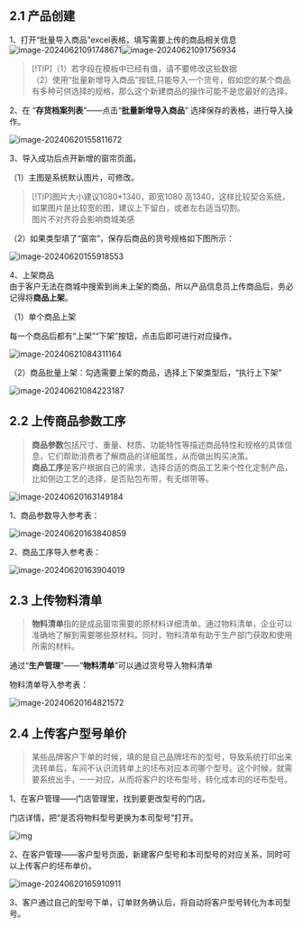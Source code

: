 
## 2.1 产品创建

1、打开“批量导入商品”excel表格，填写需要上传的商品相关信息
![image-20240621091748671](../images/image-20240621091748671.png)![image-20240621091756934](../images/image-20240621091756934.png)

> [!TIP]（1）若字段在模板中已经有值，请不要修改这些数据<br>（2）使用“批量新增导入商品”按钮,只能导入一个货号，假如您的某个商品有多种可供选择的规格，那么这个新建商品的操作可能不是您最好的选择。


2、在 “**存货档案列表**”——点击“**批量新增导入商品**” 选择保存的表格，进行导入操作。

![image-20240620155811672](../images/image-20240620155811672.png)

3、导入成功后点开新增的窗帘页面。

（1）主图是系统默认图片，可修改。

> [!TIP]图片大小建议1080*1340，即宽1080 高1340，这样比较契合系统，
> 如果图片是比较宽的图，建议上下留白，或者左右适当切割。<br>图片不对齐将会影响商城美感

（2）如果类型填了“窗帘”，保存后商品的货号规格如下图所示：

![image-20240620155918553](../images/image-20240620155918553.png)

4、上架商品  <br>
由于客户无法在商城中搜索到尚未上架的商品，所以产品信息员上传商品后，务必记得将**商品上架**。

（1）单个商品上架

每一个商品后都有“上架”“下架”按钮，点击后即可进行对应操作。

![image-20240621084311164](../images/image-20240621084311164.png)

（2）商品批量上架：勾选需要上架的商品，选择上下架类型后，“执行上下架”

![image-20240621084223187](../images/image-20240621084223187.png)

## 2.2 上传商品参数工序

>**商品参数**包括尺寸、重量、材质、功能特性等描述商品特性和规格的具体信息，它们帮助消费者了解商品的详细属性，从而做出购买决策。<br>
**商品工序**是客户根据自己的需求，选择合适的商品工艺来个性化定制产品，比如侧边工艺的选择，是否贴包布带，有无绑带等。

![image-20240620163149184](../images/image-20240620163149184.png)

1、商品参数导入参考表：

![image-20240620163840859](../images/image-20240620163840859.png)

2、商品工序导入参考表：

![image-20240620163904019](../images/image-20240620163904019.png)

## 2.3 上传物料清单
> **物料清单**指的是成品窗帘需要的原材料详细清单。通过物料清单，企业可以准确地了解到需要哪些原材料。同时，物料清单有助于生产部门获取和使用所需的材料。

通过“**生产管理**”——“**物料清单**”可以通过货号导入物料清单

物料清单导入参考表：

![image-20240620164821572](../images/image-20240620164821572.png)

## 2.4 上传客户型号单价

> 某些品牌客户下单的时候，填的是自己品牌坯布的型号，导致系统打印出来流转单后，车间不认识流转单上的坯布对应本司哪个型号。这个时候，就需要系统出手，一一对应，从而将客户的坯布型号，转化成本司的坯布型号。

1、在客户管理——门店管理里，找到要更改型号的门店。

门店详情，把“是否将物料型号更换为本司型号”打开。

![img](../images/wps13.jpg) 

2、在客户管理——客户型号页面，新建客户型号和本司型号的对应关系，同时可以上传客户的坯布单价。

![image-20240620165910911](../images/image-20240620165910911.png)

3、客户通过自己的型号下单，订单财务确认后，将自动将客户型号转化为本司型号。
